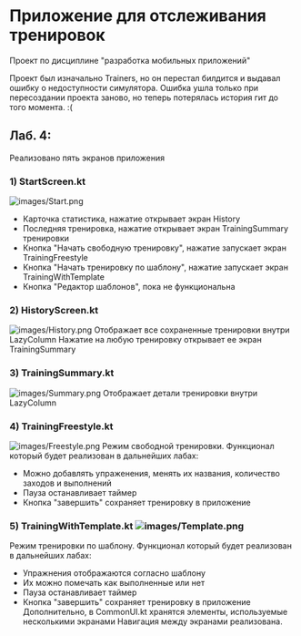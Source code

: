 # Приложение для отслеживания тренировок
Проект по дисциплине "разработка мобильных приложений"

Проект был изначально Trainers, но он перестал билдится и выдавал ошибку о недоступности симулятора.
Ошибка ушла только при пересоздании проекта заново, но теперь потерялась история гит до того момента. :(

## Лаб. 4:
Реализовано пять экранов приложения
### 1) StartScreen.kt 
![images/Start.png](images/Start.png)
* Карточка статистика, нажатие открывает экран History
* Последняя тренировка, нажатие открывает экран TrainingSummary тренировки
* Кнопка "Начать свободную тренировку", нажатие запускает экран TrainingFreestyle
* Кнопка "Начать тренировку по шаблону", нажатие запускает экран TrainingWithTemplate
* Кнопка "Редактор шаблонов", пока не функциональна

### 2) HistoryScreen.kt 
![images/History.png](images/History.png)
Отображает все сохраненные тренировки внутри LazyColumn
Нажатие на любую тренировку открывает ее экран TrainingSummary
### 3) TrainingSummary.kt 
![images/Summary.png](images/Summary.png)
Отображает детали тренировки внутри LazyColumn
### 4) TrainingFreestyle.kt 
![images/Freestyle.png](images/Freestyle.png)
Режим свободной тренировки. Функционал который будет реализован в дальнейших лабах:
* Можно добавлять упраженения, менять их названия, количество заходов и выполнений
* Пауза останавливает таймер
* Кнопка "завершить" сохраняет тренировку в приложение
### 5) TrainingWithTemplate.kt ![images/Template.png](images/Template.png)
Режим тренировки по шаблону. Функционал который будет реализован в дальнейших лабах:
* Упражнения отображаются согласно шаблону
* Их можно помечать как выполненные или нет
* Пауза останавливает таймер
* Кнопка "завершить" сохраняет тренировку в приложение
Дополнительно, в CommonUI.kt хранятся элементы, используемые несколькими экранами
Навигация между экранами реализована.
